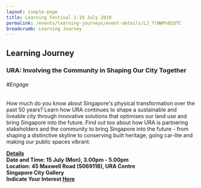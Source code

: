 ```yaml
---
layout: simple-page
title: Learning Festival 1-19 July 2019
permalink: /events/learning-journeys/event-details/LJ_TtWWPnBIOTC
breadcrumb: Learning Journey
---
```


## Learning Journey 
### URA: Involving the Community in Shaping Our City Together

###### _#Engage_

How much do you know about Singapore's physical transformation over the past 50 years? Learn how URA continues to shape a sustainable and liveable city through innovative solutions that optimises our land use and bring Singapore into the future. Find out too about how URA is partnering stakeholders and the community to bring Singapore into the future - from shaping a distinctive skyline to conserving built heritage, going car-lite and making our public spaces vibrant.

<b><u>Details</u><br>
**Date and Time: 15 July (Mon), 3.00pm - 5.00pm** <br>
**Location: 45 Maxwell Road (S069118), URA Centre<br>Singapore City Gallery** <br>
**Indicate Your Interest [Here](https://www.eventbrite.sg/e/involving-the-community-in-shaping-our-city-together-tickets-61090559508)** 

